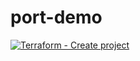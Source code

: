 # port-demo

[![Terraform - Create project](https://github.com/arimal199-org/port-demo/actions/workflows/tf_create_proj.yml/badge.svg)](https://github.com/arimal199-org/port-demo/actions/workflows/tf_create_proj.yml)
